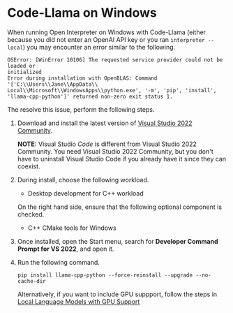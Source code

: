 # Code-Llama on Windows

When running Open Interpreter on Windows with Code-Llama (either because you did
not enter an OpenAI API key or you ran `interpreter --local`) you may encounter
an error similar to the following.

```
OSError: [WinError 10106] The requested service provider could not be loaded or
initialized
Error during installation with OpenBLAS: Command '['C:\\Users\\Jane\\AppData\\
Local\\Microsoft\\WindowsApps\\python.exe', '-m', 'pip', 'install',
'llama-cpp-python']' returned non-zero exit status 1.
```

The resolve this issue, perform the following steps.

1.  Download and install the latest version of [Visual Studio 2022
    Community](https://visualstudio.microsoft.com/downloads/).
    
    **NOTE:** Visual Studio _Code_ is different from Visual Studio 2022
    Community. You need Visual Studio 2022 Community, but you don't have to
    uninstall Visual Studio Code if you already have it since they can coexist.

2.  During install, choose the following workload.

    - Desktop development for C++ workload

    On the right hand side, ensure that the following optional component is
    checked.

    - C++ CMake tools for Windows

3.  Once installed, open the Start menu, search for **Developer Command Prompt
    for VS 2022**, and open it.

4.  Run the following command.

    ```shell
    pip install llama-cpp-python --force-reinstall --upgrade --no-cache-dir
    ```

    Alternatively, if you want to include GPU suppport, follow the steps in [Local Language Models with GPU Support](./GPU.md)
